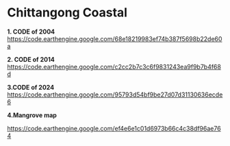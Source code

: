 # Chittangong Coastal



**1.   CODE of 2004**
https://code.earthengine.google.com/68e18219983ef74b387f5698b22de60a


**2.  CODE of 2014**
https://code.earthengine.google.com/c2cc2b7c3c6f9831243ea9f9b7b4f68d


**3.CODE of 2024**
https://code.earthengine.google.com/95793d54bf9be27d07d31130636ecde6

**4.Mangrove map**

https://code.earthengine.google.com/ef4e6e1c01d6973b66c4c38df96ae764

